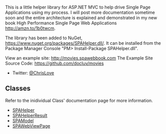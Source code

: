 ﻿This is a little helper library for ASP.NET MVC to help drive Single Page Applications using my process. I will post more documentation sometime soon and the entire architecture is explained and demonstrated in my new book High Performance Single Page Web Applications http://amzn.to/1b0twcm.

The library has been added to NuGet, https://www.nuget.org/packages/SPAHelper.dll/. It can be installed from the Package Manager Console "PM> Install-Package SPAHelper.dll".

View an example site: http://movies.spawebbook.com
The Example Site Source Code: https://github.com/docluv/movies

* Twitter: [@ChrisLove](http://twitter.com/ChrisLove)


 ## Classes

Refer to the inidividual Class' documentation page for more information.

* [SPAHelper](docs/SPAHelper.md)
* [SPAHelperResult](docs/SPAHelperResult.md)
* [SPAModel](docs/SPAModel.md)
* [SPAWebViewPage](docs/SPAWebViewPage.md)